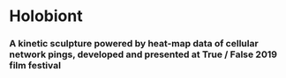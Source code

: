 # Holobiont
### A kinetic sculpture powered by heat-map data of cellular network pings, developed and presented at True / False 2019 film festival
